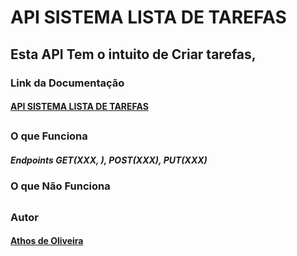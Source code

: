 
# API SISTEMA LISTA DE TAREFAS

## Esta API Tem o intuito de Criar tarefas,

### Link da Documentação

#### [API SISTEMA LISTA DE TAREFAS](https://)

##

### O que Funciona 

##### Endpoints GET(XXX, ), POST(XXX), PUT(XXX)

### O que Não Funciona


##

### Autor 
#### [Athos de Oliveira](https://github.com/athosoli)